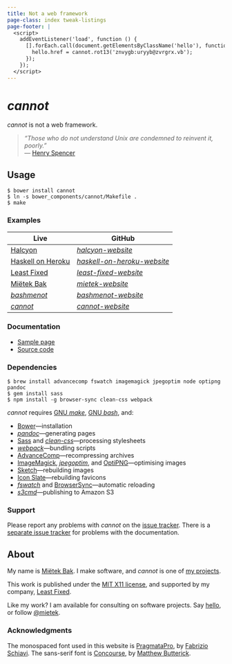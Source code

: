 ```yaml
---
title: Not a web framework
page-class: index tweak-listings
page-footer: |
  <script>
    addEventListener('load', function () {
      [].forEach.call(document.getElementsByClassName('hello'), function (hello) {
        hello.href = cannot.rot13('znvygb:uryyb@zvrgrx.vb');
      });
    });
  </script>
---
```



_cannot_
========

_cannot_ is not a web framework.

> _“Those who do not understand Unix are condemned to reinvent it, poorly.”_  
> — [Henry Spencer](https://en.wikipedia.org/wiki/Henry_Spencer)


Usage
-----

```
$ bower install cannot
$ ln -s bower_components/cannot/Makefile .
$ make
```


### Examples

Live                                              | GitHub
--------------------------------------------------|---------
[Halcyon](https://halcyon.sh/)                    | [_halcyon-website_](https://github.com/mietek/halcyon-website/)
[Haskell on Heroku](https://haskellonheroku.com/) | [_haskell-on-heroku-website_](https://github.com/mietek/haskell-on-heroku-website/)
[Least Fixed](https://leastfixed.com/)            | [_least-fixed-website_](https://github.com/mietek/least-fixed-website/)
[Miëtek Bak](https://mietek.io/)                  | [_mietek-website_](https://github.com/mietek/mietek-website/)
[_bashmenot_](https://bashmenot.mietek.io/)       | [_bashmenot-website_](https://github.com/mietek/bashmenot-website/)
[_cannot_](https://cannot.mietek.io/)             | [_cannot-website_](https://github.com/mietek/cannot-website/)


### Documentation

- [Sample page](sample/)
- [Source code](https://github.com/mietek/cannot/)


### Dependencies

```
$ brew install advancecomp fswatch imagemagick jpegoptim node optipng pandoc
$ gem install sass
$ npm install -g browser-sync clean-css webpack
```

_cannot_ requires [GNU _make_](https://gnu.org/software/make/), [GNU _bash_](https://gnu.org/software/bash/), and:

- [Bower](http://bower.io/)—installation
- [_pandoc_](http://johnmacfarlane.net/pandoc/)—generating pages
- [Sass](http://sass-lang.com/) and [_clean-css_](https://github.com/jakubpawlowicz/clean-css/)—processing stylesheets
- [_webpack_](https://webpack.github.io/)—bundling scripts
- [Advance<span class="small-caps">Comp</span>](http://advancemame.sourceforge.net/comp-readme.html)—recompressing archives
- [ImageMagick](http://imagemagick.org/), [_jpegoptim_](https://github.com/tjko/jpegoptim/), and [OptiPNG](http://optipng.sourceforge.net/)—optimising images
- [Sketch](http://bohemiancoding.com/sketch/)—rebuilding images
- [Icon Slate](http://kodlian.com/apps/icon-slate/)—rebuilding favicons
- [_fswatch_](https://github.com/emcrisostomo/fswatch/) and [BrowserSync](http://browsersync.io/)—automatic reloading
- [_s3cmd_](http://s3tools.org/)—publishing to Amazon S3


### Support

Please report any problems with _cannot_ on the [issue tracker](https://github.com/mietek/cannot/issues/).  There is a [separate issue tracker](https://github.com/mietek/cannot-website/issues/) for problems with the documentation.


About
-----

<span id="mietek"><a class="hello" href=""></a></span>

My name is [Miëtek Bak](https://mietek.io/).  I make software, and _cannot_ is one of [my projects](https://mietek.io/projects/).

This work is published under the [MIT X11 license](license/), and supported by my company, [Least Fixed](https://leastfixed.com/).

Like my work?  I am available for consulting on software projects.  Say <a class="hello" href="">hello</a>, or follow <a href="https://twitter.com/mietek">@mietek</a>.


### Acknowledgments

The monospaced font used in this website is [PragmataPro](http://fsd.it/fonts/pragmatapro.htm), by [Fabrizio Schiavi](http://fsd.it/).  The sans-serif font is [Concourse](http://practicaltypography.com/concourse.html), by [Matthew Butterick](http://practicaltypography.com/).
